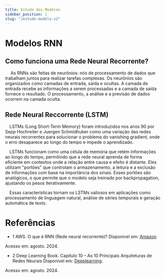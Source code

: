 ```yaml
---
title: Estudo dos Modelos
sidebar_position: 1
slug: "/estudo-modelo-s2"
---
```


# Modelos RNN

## Como funciona uma Rede Neural Recorrente?
&emsp; As RNNs são feitas de neurônios: nós de processamento de dados que trabalham juntos para realizar tarefas complexas. Os neurônios são organizados como camadas de entrada, saída e ocultas. A camada de entrada recebe as informações a serem processadas e a camada de saída fornece o resultado. O processamento, a análise e a previsão de dados ocorrem na camada oculta. 

## Rede Neural Reccorrente (LSTM)
&emsp;LSTMs (Long Short-Term Memory) foram introduzidos nos anos 90 por Sepp Hochreiter e Juergen Schmidhuber como uma variação das redes neurais recorrentes para solucionar o problema do vanishing gradient, onde o erro desaparece ao longo do tempo e impede o aprendizado.

&emsp;LSTMs funcionam como uma célula de memória que retém informações ao longo do tempo, permitindo que a rede neural aprenda de forma eficiente em contextos onde a relação entre causa e efeito é distante. Eles utilizam "portões" que controlam o armazenamento, a leitura e a exclusão de informações com base na importância dos sinais. Esses portões são analógicos, o que permite que o modelo seja treinado por backpropagation, ajustando os pesos iterativamente.

&emsp;Essas características tornam os LSTMs valiosos em aplicações como processamento de linguagem natural, análise de séries temporais e geração automática de texto.

# Referências 

- 1 AWS. O que é RNN (Rede neural recorrente)? Disponível em: [Amazon](https://aws.amazon.com/pt/what-is/recurrent-neural-network/#:~:text=Uma%20Recurrent%20Neural%20Network%20(RNN,sa%C3%ADda%20de%20dados%20sequencial%20espec%C3%ADfica.)). 

Acesso em:  agosto. 2024.

- 2 Deep Learning Book. Capítulo 10 – As 10 Principais Arquiteturas de Redes Neurais Disponível em: [Deeplearning](https://www.deeplearningbook.com.br/as-10-principais-arquiteturas-de-redes-neurais/). 

Acesso em:  agosto. 2024.

